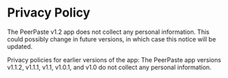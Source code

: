 # Privacy Policy

The PeerPaste v1.2 app does not collect any personal information. This could possibly change in future versions, in which case this notice will be updated.

Privacy policies for earlier versions of the app: The PeerPaste app versions v1.1.2, v1.1.1, v1.1, v1.0.1, and v1.0 do not collect any personal information.

<style>
  .footer {
    display: none;
  }
</style>
